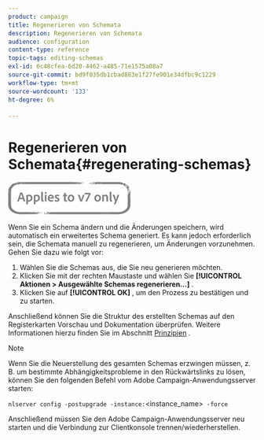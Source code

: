 ```yaml
---
product: campaign
title: Regenerieren von Schemata
description: Regenerieren von Schemata
audience: configuration
content-type: reference
topic-tags: editing-schemas
exl-id: 6c48cfea-6d20-4462-a485-71e1575a08a7
source-git-commit: bd9f035db1cbad883e1f27fe901e34dfbc9c1229
workflow-type: tm+mt
source-wordcount: '133'
ht-degree: 6%

---
```


# Regenerieren von Schemata{#regenerating-schemas}

![](../../assets/v7-only.svg)

Wenn Sie ein Schema ändern und die Änderungen speichern, wird automatisch ein erweitertes Schema generiert. Es kann jedoch erforderlich sein, die Schemata manuell zu regenerieren, um Änderungen vorzunehmen. Gehen Sie dazu wie folgt vor:

1. Wählen Sie die Schemas aus, die Sie neu generieren möchten.
1. Klicken Sie mit der rechten Maustaste und wählen Sie **[!UICONTROL Aktionen > Ausgewählte Schemas regenerieren...]** .
1. Klicken Sie auf **[!UICONTROL OK]** , um den Prozess zu bestätigen und zu starten.

Anschließend können Sie die Struktur des erstellten Schemas auf den Registerkarten Vorschau und Dokumentation überprüfen. Weitere Informationen hierzu finden Sie im Abschnitt [Prinzipien](../../configuration/using/data-schemas.md#principles) .

>[!NOTE]
>
>Wenn Sie die Neuerstellung des gesamten Schemas erzwingen müssen, z. B. um bestimmte Abhängigkeitsprobleme in den Rückwärtslinks zu lösen, können Sie den folgenden Befehl vom Adobe Campaign-Anwendungsserver starten:
>
> `nlserver config -postupgrade -instance:`&lt;instance_name>` -force`
>
>Anschließend müssen Sie den Adobe Campaign-Anwendungsserver neu starten und die Verbindung zur Clientkonsole trennen/wiederherstellen.
